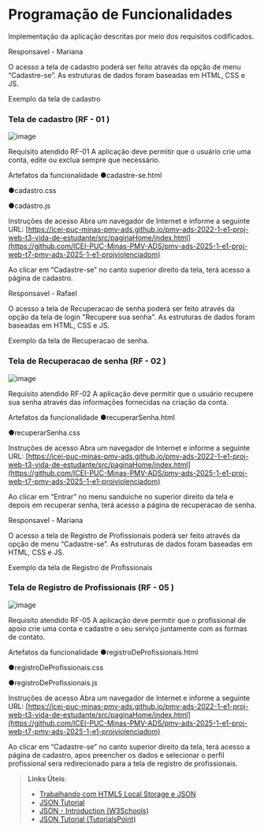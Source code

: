 # Programação de Funcionalidades

Implementação da aplicação descritas por meio dos requisitos codificados. 





Responsavel - Mariana

O acesso a tela de cadastro poderá ser feito através da opção de menu “Cadastre-se”. As estruturas de dados foram baseadas em HTML, CSS e JS.

Exemplo da tela de cadastro

### Tela de cadastro (RF - 01 )

![image](https://github.com/user-attachments/assets/586477dc-7217-4f54-80cb-f0ac310f5aff)


Requisito atendido
RF-01	A aplicação deve permitir que o usuário crie uma conta,	edite ou exclua sempre que necessário.

Artefatos da funcionalidade
●cadastre-se.html

●cadastro.css

●cadastro.js

Instruções de acesso
Abra um navegador de Internet e informe a seguinte URL: [https://icei-puc-minas-pmv-ads.github.io/pmv-ads-2022-1-e1-proj-web-t3-vida-de-estudante/src/paginaHome/index.html](https://github.com/ICEI-PUC-Minas-PMV-ADS/pmv-ads-2025-1-e1-proj-web-t7-pmv-ads-2025-1-e1-projviolenciadom)

Ao clicar em “Cadastre-se” no canto superior direito da tela, terá acesso a página de cadastro.



Responsavel - Rafael

O acesso a tela de Recuperacao de senha poderá ser feito através da opção da tela de login "Recupere sua senha". As estruturas de dados foram baseadas em HTML, CSS e JS.

Exemplo da tela de Recuperacao de senha.

### Tela de Recuperacao de senha (RF - 02 )
![image](https://github.com/user-attachments/assets/84e5b639-ff66-4c07-8443-b6f31dd2c9c5)


Requisito atendido
RF-02	A aplicação deve permitir que o usuário recupere sua senha através das informações fornecidas na criação da conta.

Artefatos da funcionalidade
●recuperarSenha.html

●recuperarSenha.css



Instruções de acesso
Abra um navegador de Internet e informe a seguinte URL: [https://icei-puc-minas-pmv-ads.github.io/pmv-ads-2022-1-e1-proj-web-t3-vida-de-estudante/src/paginaHome/index.html](https://github.com/ICEI-PUC-Minas-PMV-ADS/pmv-ads-2025-1-e1-proj-web-t7-pmv-ads-2025-1-e1-projviolenciadom)

Ao clicar em “Entrar” no menu sanduiche no superior direito da tela e depois em recuperar senha, terá acesso a página de recuperacao de senha.



Responsavel - Mariana

O acesso a tela de Registro de Profissionais poderá ser feito através da opção de menu “Cadastre-se”. As estruturas de dados foram baseadas em HTML, CSS e JS.

Exemplo da tela de Registro de Profissionais

### Tela de Registro de Profissionais (RF - 05 )
![image](https://github.com/user-attachments/assets/05e7aba9-4a0a-4d22-b295-c65a184d8e17)

Requisito atendido 
RF-05	A aplicação deve permitir que o	profissional de apoio crie uma	conta e cadastre o seu serviço	juntamente com as formas de	contato.

Artefatos da funcionalidade
●registroDeProfissionais.html

●registroDeProfissionais.css

●registroDeProfissionais.js

Instruções de acesso
Abra um navegador de Internet e informe a seguinte URL: [https://icei-puc-minas-pmv-ads.github.io/pmv-ads-2022-1-e1-proj-web-t3-vida-de-estudante/src/paginaHome/index.html](https://github.com/ICEI-PUC-Minas-PMV-ADS/pmv-ads-2025-1-e1-proj-web-t7-pmv-ads-2025-1-e1-projviolenciadom)

Ao clicar em “Cadastre-se” no canto superior direito da tela, terá acesso a página de cadastro, apos preencher os dados e selecionar o perfil profissional sera redirecionado para a tela de registro de profissionais.



> **Links Úteis**:
> - [Trabalhando com HTML5 Local Storage e JSON](https://www.devmedia.com.br/trabalhando-com-html5-local-storage-e-json/29045)
> - [JSON Tutorial](https://www.w3resource.com/JSON)
> - [JSON - Introduction (W3Schools)](https://www.w3schools.com/js/js_json_intro.asp)
> - [JSON Tutorial (TutorialsPoint)](https://www.tutorialspoint.com/json/index.htm)

